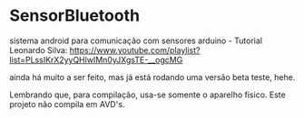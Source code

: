 # SensorBluetooth
sistema android para comunicação com sensores arduino - Tutorial Leonardo Silva: 
https://www.youtube.com/playlist?list=PLssIKrX2yyQHlwIMn0yJXgsTE-__ogcMG

ainda há muito a ser feito, mas já está rodando uma versão beta teste, hehe.

Lembrando que, para compilação, usa-se somente o aparelho fisico. Este projeto não compila em AVD's.  
